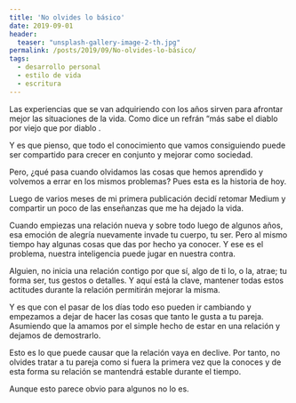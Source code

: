 ```yaml
---
title: 'No olvides lo básico'
date: 2019-09-01
header:
  teaser: "unsplash-gallery-image-2-th.jpg"
permalink: /posts/2019/09/No-olvides-lo-básico/
tags:
  - desarrollo personal
  - estilo de vida
  - escritura
---
```


Las experiencias que se van adquiriendo con los años sirven para afrontar mejor las situaciones de la vida. Como dice un refrán “más sabe el diablo por viejo que por diablo .

Y es que pienso, que todo el conocimiento que vamos consiguiendo puede ser compartido para crecer en conjunto y mejorar como sociedad.

Pero, ¿qué pasa cuando olvidamos las cosas que hemos aprendido y volvemos a errar en los mismos problemas? Pues esta es la historia de hoy.

Luego de varios meses de mi primera publicación decidí retomar Medium y compartir un poco de las enseñanzas que me ha dejado la vida.

Cuando empiezas una relación nueva y sobre todo luego de algunos años, esa emoción de alegría nuevamente invade tu cuerpo, tu ser. Pero al mismo tiempo hay algunas cosas que das por hecho ya conocer. Y ese es el problema, nuestra inteligencia puede jugar en nuestra contra.

Alguien, no inicia una relación contigo por que sí, algo de ti lo, o la, atrae; tu forma ser, tus gestos o detalles. Y aquí está la clave, mantener todas estos actitudes durante la relación permitirán mejorar la misma.

Y es que con el pasar de los días todo eso pueden ir cambiando y empezamos a dejar de hacer las cosas que tanto le gusta a tu pareja. Asumiendo que la amamos por el simple hecho de estar en una relación y dejamos de demostrarlo.

Esto es lo que puede causar que la relación vaya en declive. Por tanto, no olvides tratar a tu pareja como si fuera la primera vez que la conoces y de esta forma su relación se mantendrá estable durante el tiempo.

Aunque esto parece obvio para algunos no lo es.



<!-- ======

You can have many headings

======

Aren't headings cool?
------ -->